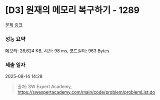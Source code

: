 # [D3] 원재의 메모리 복구하기 - 1289 

[문제 링크](https://swexpertacademy.com/main/code/problem/problemDetail.do?contestProbId=AV19AcoKI9sCFAZN) 

### 성능 요약

메모리: 26,624 KB, 시간: 98 ms, 코드길이: 963 Bytes

### 제출 일자

2025-08-14 14:28



> 출처: SW Expert Academy, https://swexpertacademy.com/main/code/problem/problemList.do